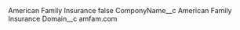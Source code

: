 <?xml version="1.0" encoding="UTF-8"?>
<CustomMetadata xmlns="http://soap.sforce.com/2006/04/metadata" xmlns:xsi="http://www.w3.org/2001/XMLSchema-instance" xmlns:xsd="http://www.w3.org/2001/XMLSchema">
    <label>American Family Insurance</label>
    <protected>false</protected>
    <values>
        <field>ComponyName__c</field>
        <value xsi:type="xsd:string">American Family Insurance</value>
    </values>
    <values>
        <field>Domain__c</field>
        <value xsi:type="xsd:string">amfam.com</value>
    </values>
</CustomMetadata>
